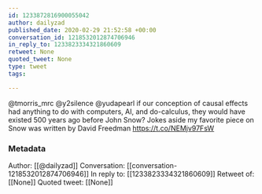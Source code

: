 ```yaml
---
id: 1233872816900055042
author: dailyzad
published_date: 2020-02-29 21:52:58 +00:00
conversation_id: 1218532012874706946
in_reply_to: 1233823334321860609
retweet: None
quoted_tweet: None
type: tweet
tags:

---
```


@tmorris_mrc @y2silence @yudapearl if our conception of causal effects had anything to do with computers, AI, and do-calculus, they would have existed 500 years ago before John Snow? Jokes aside my favorite piece on Snow was written by David Freedman https://t.co/NEMjv97FsW

### Metadata

Author: [[@dailyzad]]
Conversation: [[conversation-1218532012874706946]]
In reply to: [[1233823334321860609]]
Retweet of: [[None]]
Quoted tweet: [[None]]
